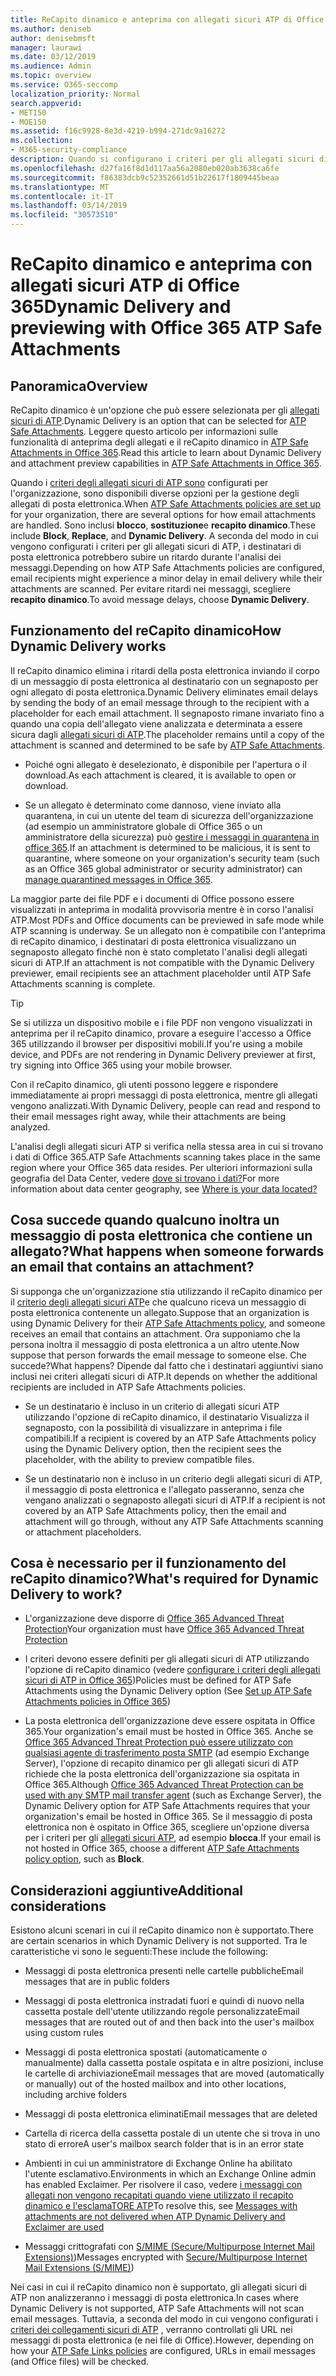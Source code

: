 ```yaml
---
title: ReCapito dinamico e anteprima con allegati sicuri ATP di Office 365
ms.author: deniseb
author: denisebmsft
manager: laurawi
ms.date: 03/12/2019
ms.audience: Admin
ms.topic: overview
ms.service: O365-seccomp
localization_priority: Normal
search.appverid:
- MET150
- MOE150
ms.assetid: f16c9928-8e3d-4219-b994-271dc9a16272
ms.collection:
- M365-security-compliance
description: Quando si configurano i criteri per gli allegati sicuri di ATP, è possibile scegliere reCapito dinamico per evitare ritardi nei messaggi e consentire agli utenti di visualizzare in anteprima gli allegati analizzati.
ms.openlocfilehash: d27fa16f8d1d117aa56a2080eb020ab3638ca6fe
ms.sourcegitcommit: f86383dcb9c52352661d51b22617f1809445beaa
ms.translationtype: MT
ms.contentlocale: it-IT
ms.lasthandoff: 03/14/2019
ms.locfileid: "30573510"
---
```

# <a name="dynamic-delivery-and-previewing-with-office-365-atp-safe-attachments"></a><span data-ttu-id="4c404-103">ReCapito dinamico e anteprima con allegati sicuri ATP di Office 365</span><span class="sxs-lookup"><span data-stu-id="4c404-103">Dynamic Delivery and previewing with Office 365 ATP Safe Attachments</span></span>

## <a name="overview"></a><span data-ttu-id="4c404-104">Panoramica</span><span class="sxs-lookup"><span data-stu-id="4c404-104">Overview</span></span>

<span data-ttu-id="4c404-105">ReCapito dinamico è un'opzione che può essere selezionata per gli [allegati sicuri di ATP](atp-safe-attachments.md).</span><span class="sxs-lookup"><span data-stu-id="4c404-105">Dynamic Delivery is an option that can be selected for [ATP Safe Attachments](atp-safe-attachments.md).</span></span> <span data-ttu-id="4c404-106">Leggere questo articolo per informazioni sulle funzionalità di anteprima degli allegati e il reCapito dinamico in [ATP Safe Attachments in Office 365](atp-safe-attachments.md).</span><span class="sxs-lookup"><span data-stu-id="4c404-106">Read this article to learn about Dynamic Delivery and attachment preview capabilities in [ATP Safe Attachments in Office 365](atp-safe-attachments.md).</span></span>

<span data-ttu-id="4c404-107">Quando i [criteri degli allegati sicuri di ATP sono](set-up-atp-safe-attachments-policies.md) configurati per l'organizzazione, sono disponibili diverse opzioni per la gestione degli allegati di posta elettronica.</span><span class="sxs-lookup"><span data-stu-id="4c404-107">When [ATP Safe Attachments policies are set up](set-up-atp-safe-attachments-policies.md) for your organization, there are several options for how email attachments are handled.</span></span> <span data-ttu-id="4c404-108">Sono inclusi **blocco**, **sostituzione**e **recapito dinamico**.</span><span class="sxs-lookup"><span data-stu-id="4c404-108">These include **Block**, **Replace**, and **Dynamic Delivery**.</span></span> <span data-ttu-id="4c404-109">A seconda del modo in cui vengono configurati i criteri per gli allegati sicuri di ATP, i destinatari di posta elettronica potrebbero subire un ritardo durante l'analisi dei messaggi.</span><span class="sxs-lookup"><span data-stu-id="4c404-109">Depending on how ATP Safe Attachments policies are configured, email recipients might experience a minor delay in email delivery while their attachments are scanned.</span></span> <span data-ttu-id="4c404-110">Per evitare ritardi nei messaggi, scegliere **recapito dinamico**.</span><span class="sxs-lookup"><span data-stu-id="4c404-110">To avoid message delays, choose **Dynamic Delivery**.</span></span>
  
## <a name="how-dynamic-delivery-works"></a><span data-ttu-id="4c404-111">Funzionamento del reCapito dinamico</span><span class="sxs-lookup"><span data-stu-id="4c404-111">How Dynamic Delivery works</span></span>
  
<span data-ttu-id="4c404-112">Il reCapito dinamico elimina i ritardi della posta elettronica inviando il corpo di un messaggio di posta elettronica al destinatario con un segnaposto per ogni allegato di posta elettronica.</span><span class="sxs-lookup"><span data-stu-id="4c404-112">Dynamic Delivery eliminates email delays by sending the body of an email message through to the recipient with a placeholder for each email attachment.</span></span> <span data-ttu-id="4c404-113">Il segnaposto rimane invariato fino a quando una copia dell'allegato viene analizzata e determinata a essere sicura dagli [allegati sicuri di ATP](atp-safe-attachments.md).</span><span class="sxs-lookup"><span data-stu-id="4c404-113">The placeholder remains until a copy of the attachment is scanned and determined to be safe by [ATP Safe Attachments](atp-safe-attachments.md).</span></span> 

- <span data-ttu-id="4c404-114">Poiché ogni allegato è deselezionato, è disponibile per l'apertura o il download.</span><span class="sxs-lookup"><span data-stu-id="4c404-114">As each attachment is cleared, it is available to open or download.</span></span> 

- <span data-ttu-id="4c404-115">Se un allegato è determinato come dannoso, viene inviato alla quarantena, in cui un utente del team di sicurezza dell'organizzazione (ad esempio un amministratore globale di Office 365 o un amministratore della sicurezza) può [gestire i messaggi in quarantena in office 365](manage-quarantined-messages-and-files.md).</span><span class="sxs-lookup"><span data-stu-id="4c404-115">If an attachment is determined to be malicious, it is sent to quarantine, where someone on your organization's security team (such as an Office 365 global administrator or security administrator) can [manage quarantined messages in Office 365](manage-quarantined-messages-and-files.md).</span></span>

<span data-ttu-id="4c404-116">La maggior parte dei file PDF e i documenti di Office possono essere visualizzati in anteprima in modalità provvisoria mentre è in corso l'analisi ATP.</span><span class="sxs-lookup"><span data-stu-id="4c404-116">Most PDFs and Office documents can be previewed in safe mode while ATP scanning is underway.</span></span> <span data-ttu-id="4c404-117">Se un allegato non è compatibile con l'anteprima di reCapito dinamico, i destinatari di posta elettronica visualizzano un segnaposto allegato finché non è stato completato l'analisi degli allegati sicuri di ATP.</span><span class="sxs-lookup"><span data-stu-id="4c404-117">If an attachment is not compatible with the Dynamic Delivery previewer, email recipients see an attachment placeholder until ATP Safe Attachments scanning is complete.</span></span>

> [!TIP]
> <span data-ttu-id="4c404-118">Se si utilizza un dispositivo mobile e i file PDF non vengono visualizzati in anteprima per il reCapito dinamico, provare a eseguire l'accesso a Office 365 utilizzando il browser per dispositivi mobili.</span><span class="sxs-lookup"><span data-stu-id="4c404-118">If you're using a mobile device, and PDFs are not rendering in Dynamic Delivery previewer at first, try signing into Office 365 using your mobile browser.</span></span>

<span data-ttu-id="4c404-119">Con il reCapito dinamico, gli utenti possono leggere e rispondere immediatamente ai propri messaggi di posta elettronica, mentre gli allegati vengono analizzati.</span><span class="sxs-lookup"><span data-stu-id="4c404-119">With Dynamic Delivery, people can read and respond to their email messages right away, while their attachments are being analyzed.</span></span> 

<span data-ttu-id="4c404-120">L'analisi degli allegati sicuri ATP si verifica nella stessa area in cui si trovano i dati di Office 365.</span><span class="sxs-lookup"><span data-stu-id="4c404-120">ATP Safe Attachments scanning takes place in the same region where your Office 365 data resides.</span></span> <span data-ttu-id="4c404-121">Per ulteriori informazioni sulla geografia del Data Center, vedere [dove si trovano i dati?](https://products.office.com/where-is-your-data-located?geo=All)</span><span class="sxs-lookup"><span data-stu-id="4c404-121">For more information about data center geography, see [Where is your data located?](https://products.office.com/where-is-your-data-located?geo=All)</span></span> 
  
## <a name="what-happens-when-someone-forwards-an-email-that-contains-an-attachment"></a><span data-ttu-id="4c404-122">Cosa succede quando qualcuno inoltra un messaggio di posta elettronica che contiene un allegato?</span><span class="sxs-lookup"><span data-stu-id="4c404-122">What happens when someone forwards an email that contains an attachment?</span></span>

<span data-ttu-id="4c404-123">Si supponga che un'organizzazione stia utilizzando il reCapito dinamico per il [criterio degli allegati sicuri ATP](set-up-atp-safe-attachments-policies.md)e che qualcuno riceva un messaggio di posta elettronica contenente un allegato.</span><span class="sxs-lookup"><span data-stu-id="4c404-123">Suppose that an organization is using Dynamic Delivery for their [ATP Safe Attachments policy](set-up-atp-safe-attachments-policies.md), and someone receives an email that contains an attachment.</span></span> <span data-ttu-id="4c404-124">Ora supponiamo che la persona inoltra il messaggio di posta elettronica a un altro utente.</span><span class="sxs-lookup"><span data-stu-id="4c404-124">Now suppose that person forwards the email message to someone else.</span></span> <span data-ttu-id="4c404-125">Che succede?</span><span class="sxs-lookup"><span data-stu-id="4c404-125">What happens?</span></span> <span data-ttu-id="4c404-126">Dipende dal fatto che i destinatari aggiuntivi siano inclusi nei criteri allegati sicuri di ATP.</span><span class="sxs-lookup"><span data-stu-id="4c404-126">It depends on whether the additional recipients are included in ATP Safe Attachments policies.</span></span>
  
- <span data-ttu-id="4c404-127">Se un destinatario è incluso in un criterio di allegati sicuri ATP utilizzando l'opzione di reCapito dinamico, il destinatario Visualizza il segnaposto, con la possibilità di visualizzare in anteprima i file compatibili.</span><span class="sxs-lookup"><span data-stu-id="4c404-127">If a recipient is covered by an ATP Safe Attachments policy using the Dynamic Delivery option, then the recipient sees the placeholder, with the ability to preview compatible files.</span></span>
    
- <span data-ttu-id="4c404-128">Se un destinatario non è incluso in un criterio degli allegati sicuri di ATP, il messaggio di posta elettronica e l'allegato passeranno, senza che vengano analizzati o segnaposto allegati sicuri di ATP.</span><span class="sxs-lookup"><span data-stu-id="4c404-128">If a recipient is not covered by an ATP Safe Attachments policy, then the email and attachment will go through, without any ATP Safe Attachments scanning or attachment placeholders.</span></span>
    
## <a name="whats-required-for-dynamic-delivery-to-work"></a><span data-ttu-id="4c404-129">Cosa è necessario per il funzionamento del reCapito dinamico?</span><span class="sxs-lookup"><span data-stu-id="4c404-129">What's required for Dynamic Delivery to work?</span></span>

- <span data-ttu-id="4c404-130">L'organizzazione deve disporre di [Office 365 Advanced Threat Protection](office-365-atp.md)</span><span class="sxs-lookup"><span data-stu-id="4c404-130">Your organization must have [Office 365 Advanced Threat Protection](office-365-atp.md)</span></span>
    
- <span data-ttu-id="4c404-131">I criteri devono essere definiti per gli allegati sicuri di ATP utilizzando l'opzione di reCapito dinamico (vedere [configurare i criteri degli allegati sicuri di ATP in Office 365](set-up-atp-safe-attachments-policies.md))</span><span class="sxs-lookup"><span data-stu-id="4c404-131">Policies must be defined for ATP Safe Attachments using the Dynamic Delivery option (See [Set up ATP Safe Attachments policies in Office 365](set-up-atp-safe-attachments-policies.md))</span></span>
    
- <span data-ttu-id="4c404-132">La posta elettronica dell'organizzazione deve essere ospitata in Office 365.</span><span class="sxs-lookup"><span data-stu-id="4c404-132">Your organization's email must be hosted in Office 365.</span></span> <span data-ttu-id="4c404-133">Anche se [Office 365 Advanced Threat Protection può essere utilizzato con qualsiasi agente di trasferimento posta SMTP](https://docs.microsoft.com/office365/servicedescriptions/office-365-advanced-threat-protection-service-description#requirements-for-office-365-advanced-threat-protection-atp) (ad esempio Exchange Server), l'opzione di recapito dinamico per gli allegati sicuri di ATP richiede che la posta elettronica dell'organizzazione sia ospitata in Office 365.</span><span class="sxs-lookup"><span data-stu-id="4c404-133">Although [Office 365 Advanced Threat Protection can be used with any SMTP mail transfer agent](https://docs.microsoft.com/office365/servicedescriptions/office-365-advanced-threat-protection-service-description#requirements-for-office-365-advanced-threat-protection-atp) (such as Exchange Server), the Dynamic Delivery option for ATP Safe Attachments requires that your organization's email be hosted in Office 365.</span></span> <span data-ttu-id="4c404-134">Se il messaggio di posta elettronica non è ospitato in Office 365, scegliere un'opzione diversa per i criteri per gli [allegati sicuri ATP](set-up-atp-safe-attachments-policies.md#step-3-learn-about-atp-safe-attachments-policy-options), ad esempio **blocca**.</span><span class="sxs-lookup"><span data-stu-id="4c404-134">If your email is not hosted in Office 365, choose a different [ATP Safe Attachments policy option](set-up-atp-safe-attachments-policies.md#step-3-learn-about-atp-safe-attachments-policy-options), such as **Block**.</span></span>
    
## <a name="additional-considerations"></a><span data-ttu-id="4c404-135">Considerazioni aggiuntive</span><span class="sxs-lookup"><span data-stu-id="4c404-135">Additional considerations</span></span>

<span data-ttu-id="4c404-136">Esistono alcuni scenari in cui il reCapito dinamico non è supportato.</span><span class="sxs-lookup"><span data-stu-id="4c404-136">There are certain scenarios in which Dynamic Delivery is not supported.</span></span> <span data-ttu-id="4c404-137">Tra le caratteristiche vi sono le seguenti:</span><span class="sxs-lookup"><span data-stu-id="4c404-137">These include the following:</span></span>
  
- <span data-ttu-id="4c404-138">Messaggi di posta elettronica presenti nelle cartelle pubbliche</span><span class="sxs-lookup"><span data-stu-id="4c404-138">Email messages that are in public folders</span></span>
    
- <span data-ttu-id="4c404-139">Messaggi di posta elettronica instradati fuori e quindi di nuovo nella cassetta postale dell'utente utilizzando regole personalizzate</span><span class="sxs-lookup"><span data-stu-id="4c404-139">Email messages that are routed out of and then back into the user's mailbox using custom rules</span></span>
    
- <span data-ttu-id="4c404-140">Messaggi di posta elettronica spostati (automaticamente o manualmente) dalla cassetta postale ospitata e in altre posizioni, incluse le cartelle di archiviazione</span><span class="sxs-lookup"><span data-stu-id="4c404-140">Email messages that are moved (automatically or manually) out of the hosted mailbox and into other locations, including archive folders</span></span>
    
- <span data-ttu-id="4c404-141">Messaggi di posta elettronica eliminati</span><span class="sxs-lookup"><span data-stu-id="4c404-141">Email messages that are deleted</span></span>
    
- <span data-ttu-id="4c404-142">Cartella di ricerca della cassetta postale di un utente che si trova in uno stato di errore</span><span class="sxs-lookup"><span data-stu-id="4c404-142">A user's mailbox search folder that is in an error state</span></span>
    
- <span data-ttu-id="4c404-143">Ambienti in cui un amministratore di Exchange Online ha abilitato l'utente esclamativo.</span><span class="sxs-lookup"><span data-stu-id="4c404-143">Environments in which an Exchange Online admin has enabled Exclaimer.</span></span> <span data-ttu-id="4c404-144">Per risolvere il caso, vedere [i messaggi con allegati non vengono recapitati quando viene utilizzato il recapito dinamico e l'esclamaTORE ATP](https://support.microsoft.com/help/4014438/messages-with-attachments-are-not-delivered-when-atp-dynamic-delivery)</span><span class="sxs-lookup"><span data-stu-id="4c404-144">To resolve this, see [Messages with attachments are not delivered when ATP Dynamic Delivery and Exclaimer are used](https://support.microsoft.com/help/4014438/messages-with-attachments-are-not-delivered-when-atp-dynamic-delivery)</span></span>

- <span data-ttu-id="4c404-145">Messaggi crittografati con [S/MIME (Secure/Multipurpose Internet Mail Extensions)](s-mime-for-message-signing-and-encryption.md))</span><span class="sxs-lookup"><span data-stu-id="4c404-145">Messages encrypted with [Secure/Multipurpose Internet Mail Extensions (S/MIME)](s-mime-for-message-signing-and-encryption.md))</span></span>

<span data-ttu-id="4c404-146">Nei casi in cui il reCapito dinamico non è supportato, gli allegati sicuri di ATP non analizzeranno i messaggi di posta elettronica.</span><span class="sxs-lookup"><span data-stu-id="4c404-146">In cases where Dynamic Delivery is not supported, ATP Safe Attachments will not scan email messages.</span></span> <span data-ttu-id="4c404-147">Tuttavia, a seconda del modo in cui vengono configurati i [criteri dei collegamenti sicuri di ATP](set-up-atp-safe-links-policies.md) , verranno controllati gli URL nei messaggi di posta elettronica (e nei file di Office).</span><span class="sxs-lookup"><span data-stu-id="4c404-147">However, depending on how your [ATP Safe Links policies](set-up-atp-safe-links-policies.md) are configured, URLs in email messages (and Office files) will be checked.</span></span>